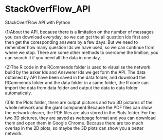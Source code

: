 # StackOverfFlow_API
StackOverfFlow API with Python

(1)About the API, because there is a limitation on the number of messages you can download everyday, so we can get the all question Ids first and then get the coresponding answers by a few days. But we need to remember how many question Ids we have used, so we can continue from where we stop. There are some other methods to overcome the limition, you can search it if you need all the data in one day.

(2)The R code in the RCommends folder is used to visualise the network build by the asker Ids and Answerer Ids we get form the API. The data obtained by API have been saved in the data folder, and download the RCommends folder and the data folder in a same folder, the R code can import the data from data folder and output the data to data folder automaticaly.

(3)In the Plots folder, there are output pictures and two 3D pictures of the whole network and the giant component.Because the PDF files can show the network clearer, the PDF files are also stored in the Plots folder. For the two 3D pictures, they are saved as webpage format and you can download them and open them in Google Chrome. Because there are too much overlap in the 2D plots, so maybe the 3D plots can show you a better network.

